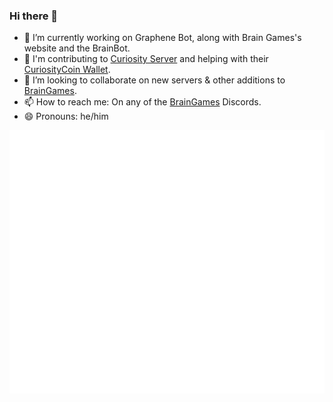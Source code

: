 ### Hi there 👋

- 🔭 I’m currently working on Graphene Bot, along with Brain Games's website and the BrainBot.
- 📝 I'm contributing to [Curiosity Server](https://github.com/Curiosity-Developmement) and helping with their [CuriosityCoin Wallet](https://github.com/GrantBGreat/Curiositycoin-gui-wallet).
- 👯 I’m looking to collaborate on new servers & other additions to [BrainGames](https://github.com/The-Brain-Games).
- 📫 How to reach me: On any of the [BrainGames](https://realbraingames.com/#/) Discords.
- 😄 Pronouns: he/him

![Metrics](https://github.com/GrantBGreat/GrantBGreat/blob/main/github-metrics.svg)
